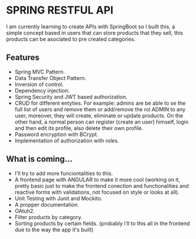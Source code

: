 # SPRING RESTFUL API
I am currently learning to create APIs with SpringBoot so I built this, a simple concept based in users that can store products that they sell, this products can be asociated to pre created categories.

## Features
- Spring MVC Pattern.
- Data Transfer Object Pattern.
- Inversion of control.
- Dependency injection.
- Spring Security and JWT based authorization.
- CRUD for different entyties. For example: admins are be able to se the full list of users and remove them or add/remove the rol ADMIN to any user, moreover, they will create, eliminate or update products. On the other hand, a normal person can register (create an user) himself, login and then edit its profile, also delete their own profile.
- Password encryption with BCrypt.
- Implementation of authorization with roles.


## What is coming...
- I'll try to add more funciontalities to this.
- A frontend page with ANGULAR to make it more cool (working on it, pretty basic just to make the frontend conection and functionalities and reactive forms with validations, not focused on style or looks at all).
- Unit Testing with Junit and Mockito.
- A propper documentation.
- OAtuh2.
- Filter products by category.
- Sorting products by certain fields. (probably i'll to this all in the frontend due to the way the app it's built)
